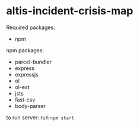 # altis-incident-crisis-map

Required packages:
- npm

npm packages:
- parcel-bundler
- express
- expressjs
- ol
- ol-ext
- jsts
- fast-csv
- body-parser


to run server:
run `npm start`
